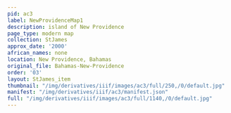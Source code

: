 ```yaml
---
pid: ac3
label: NewProvidenceMap1
description: island of New Providence
page_type: modern map
collection: StJames
approx_date: '2000'
african_names: none
location: New Providence, Bahamas
original_file: Bahamas-New-Providence
order: '03'
layout: StJames_item
thumbnail: "/img/derivatives/iiif/images/ac3/full/250,/0/default.jpg"
manifest: "/img/derivatives/iiif/ac3/manifest.json"
full: "/img/derivatives/iiif/images/ac3/full/1140,/0/default.jpg"
---
```

